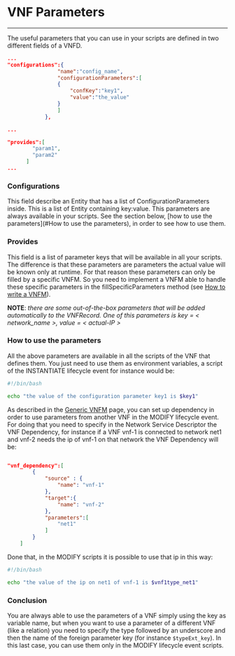 # VNF Parameters
-----------------

The useful parameters that you can use in your scripts are defined in two different fields of a VNFD.

```json
...
"configurations":{
                "name":"config_name",
                "configurationParameters":[
                {
                    "confKey":"key1",
                    "value":"the_value"
                }
                ]
            },

...

"provides":[
	    "param1",
	    "param2"
	  ]
...
```


### Configurations

This field describe an Entity that has a list of ConfigurationParameters inside. This is a list of Entity containing key:value. This parameters are always available in your scripts. See the section below, [how to use the parameters](#How to use the parameters), in order to see how to use them.


### Provides


This field is a list of parameter keys that will be available in all your scripts. The difference is that these parameters are parameters the actual value will be known only at runtime. For that reason these parameters can only be filled by a specific VNFM. So you need to implement a VNFM able to handle these specific parameters in the fillSpecificParameters method (see [How to write a VNFM][vnfm-how-to]).

**NOTE**: _there are some out-of-the-box parameters that will be added automatically to the VNFRecord. One of this parameters is key = < network_name >, value = < actual-IP >_


### How to use the parameters

All the above parameters are available in all the scripts of the VNF that defines them. You just need to use them as environment variables, a script of the INSTANTIATE lifecycle event for instance would be:

```bash
#!/bin/bash

echo "the value of the configuration parameter key1 is $key1"
```

As described in the [Generic VNFM][vnfm-generic] page, you can set up dependency in order to use parameters from another VNF in the MODIFY lifecycle event. For doing that you need to specify in the Network Service Descriptor the VNF Dependency, for instance if a VNF vnf-1 is connected to network net1 and vnf-2 needs the ip of vnf-1 on that network the VNF Dependency will be:

```json

"vnf_dependency":[
        {
            "source" : {
                "name": "vnf-1"
            },
            "target":{
                "name": "vnf-2"
            },
            "parameters":[
                "net1"
            ]
        }
    ]

```

Done that, in the MODIFY scripts it is possible to use that ip in this way:

```bash
#!/bin/bash

echo "the value of the ip on net1 of vnf-1 is $vnf1type_net1"
```

### Conclusion

You are always able to use the parameters of a VNF simply using the key as variable name, but when you want to use a parameter of a different VNF (like a relation) you need to specify the type followed by an underscore and then the name of the foreign parameter key (for instance `$typeExt_key`). In this last case, you can use them only in the MODIFY lifecycle event scripts.

<!---
References
-->

[vnfm-how-to]: vnfm-how-to-write
[vnfm-generic]: vnfm-generic

<!---
Script for open external links in a new tab
-->
<script type="text/javascript" charset="utf-8">
      // Creating custom :external selector
      $.expr[':'].external = function(obj){
          return !obj.href.match(/^mailto\:/)
                  && (obj.hostname != location.hostname);
      };
      $(function(){
        $('a:external').addClass('external');
        $(".external").attr('target','_blank');
      })
</script>